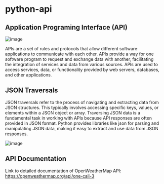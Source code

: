 # python-api

## Application Programing Interface (API)

![image](https://github.com/JasmineBamba/python-api/assets/135666038/8ae2d3e0-f6e4-452c-8854-2e736bbfaa82)

APIs are a set of rules and protocols that allow different software applications to communicate with each other. APIs provide a way for one software program to request and exchange data with another, facilitating the integration of services and data from various sources. APIs are used to access services, data, or functionality provided by web servers, databases, and other applications.

## JSON Traversals

JSON traversals refer to the process of navigating and extracting data from JSON structures. This typically involves accessing specific keys, values, or elements within a JSON object or array. Traversing JSON data is a fundamental task in working with APIs because API responses are often provided in JSON format. Python provides libraries like json for parsing and manipulating JSON data, making it easy to extract and use data from JSON responses.

![image](https://github.com/JasmineBamba/python-api/assets/135666038/08b9ad45-5c10-44de-9d71-783ecaa30a2a)

## API Documentation

Link to detailed documentation of OpenWeatherMap API:
https://openweathermap.org/api/one-call-3
